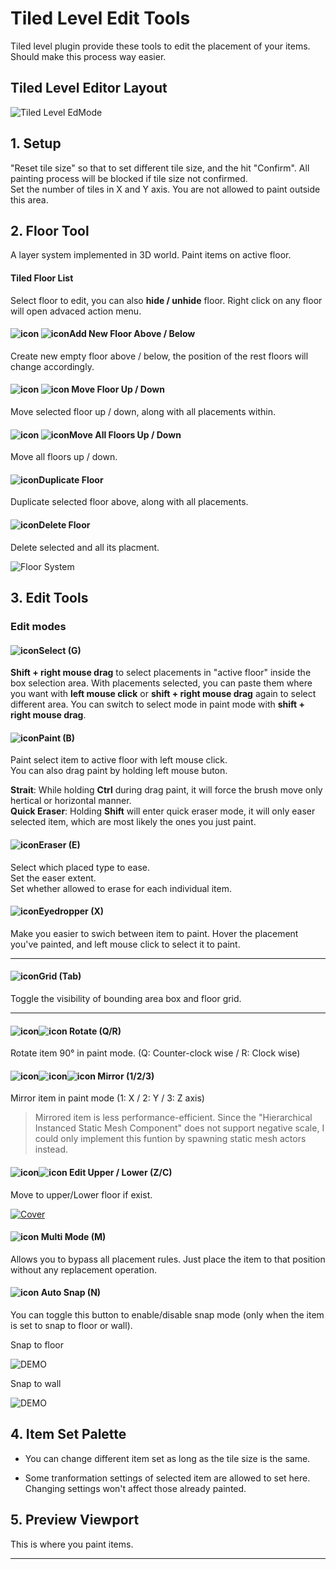 # Tiled Level Edit Tools

Tiled level plugin provide these tools to edit the placement of your items. Should make this process way easier.

## Tiled Level Editor Layout
![Tiled Level EdMode](../_media/EditTools.png )

## 1. Setup

"Reset tile size" so that to set different tile size, and the hit "Confirm".
All painting process will be blocked if tile size not confirmed.  
Set the number of tiles in X and Y axis. You are not allowed to paint outside this area.  

## 2. Floor Tool

A layer system implemented in 3D world. Paint items on active floor.

#### Tiled Floor List
Select floor to edit, you can also **hide / unhide** floor. Right click on any floor will open advaced action menu.

#### ![icon](../_media/icons/AddNewFloorAbove_128x.png ':size=32 :no-zoom' ) ![icon](../_media/icons/AddNewFloorBelow_128x.png ':size=32 :no-zoom' )Add New Floor Above / Below
Create new empty floor above / below, the position of the rest floors will change accordingly.

#### ![icon](../_media/icons/MoveFloorUp_128x.png ':size=32 :no-zoom' ) ![icon](../_media/icons/MoveFloorDown_128x.png ':size=32 :no-zoom' ) Move Floor Up / Down
Move selected floor up / down, along with all placements within.

#### ![icon](../_media/icons/MoveAllFloorsUp_128x.png ':size=32 :no-zoom' ) ![icon](../_media/icons/MoveAllFloorsDown_128x.png ':size=32 :no-zoom' )Move All Floors Up / Down
Move all floors up / down.

#### ![icon](../_media/icons/DuplicateFloor_128x.png ':size=32 :no-zoom' )Duplicate Floor 
Duplicate selected floor above, along with all placements.

#### ![icon](../_media/icons/DeleteFloor_128x.png ':size=32 :no-zoom' )Delete Floor 
Delete selected and all its placment.


![Floor System](../_media/DemoGIF/FloorSystem.gif)


## 3. Edit Tools

### Edit modes
#### ![icon](../_media/icons/SelectTool_128x.png ':size=32 :no-zoom' )Select (G)
**Shift + right mouse drag** to select placements in "active floor" inside the box selection area. With placements selected, you can paste them where you want with **left mouse click** or **shift + right mouse drag** again to select different area. You can switch to select mode in paint mode with **shift + right mouse drag**. 

#### ![icon](../_media/icons/PaintTool_128x.png ':size=32 :no-zoom' )Paint (B)
Paint select item to active floor with left mouse click.  
You can also drag paint by holding left mouse buton.

**Strait**: While holding **Ctrl** during drag paint, it will force the brush move only hertical or horizontal manner.  
**Quick Eraser**: Holding **Shift** will enter quick eraser mode, it will only easer selected item, which are most likely the ones you just paint. 


#### ![icon](../_media/icons/EraserTool_128x.png ':size=32 :no-zoom' )Eraser (E)
Select which placed type to ease.  
Set the easer extent.  
Set whether allowed to erase for each individual item.  


#### ![icon](../_media/icons/Eyedropper_128x.png ':size=32 :no-zoom' )Eyedropper (X)
Make you easier to swich between item to paint. Hover the placement you've painted, and left mouse click to select it to paint.

---
#### ![icon](../_media/icons/ToggleGrid_128x.png ':size=32 :no-zoom' )Grid (Tab)
Toggle the visibility of bounding area box and floor grid.

---

#### ![icon](../_media/icons/RotateCCW_128x.png ':size=32 :no-zoom' )![icon](../_media/icons/RotateCW_128x.png ':size=32 :no-zoom' ) Rotate (Q/R)
Rotate item 90&deg; in paint mode. (Q: Counter-clock wise / R: Clock wise)

#### ![icon](../_media/icons/MirrorX_128x.png ':size=32 :no-zoom' )![icon](../_media/icons/MirrorY_128x.png ':size=32 :no-zoom' )![icon](../_media/icons/MirrorZ_128x.png ':size=32 :no-zoom' ) Mirror (1/2/3)
Mirror item in paint mode (1: X / 2: Y / 3: Z axis)
> Mirrored item is less performance-efficient. Since the "Hierarchical Instanced Static Mesh Component" does not support negative scale, I could only implement this funtion by spawning static mesh actors instead.

#### ![icon](../_media/icons/EditLower_128x.png ':size=32 :no-zoom' )![icon](../_media/icons/EditUpper_128x.png ':size=32 :no-zoom' ) Edit Upper / Lower (Z/C)
Move to upper/Lower floor if exist.

[![Cover](../_media/LandTutorVideoCover.png)](https://youtu.be/nKz3ar4LS-8?t=154)


#### ![icon](../_media/icons/Multi_128x.png ':size=32 :no-zoom' ) Multi Mode (M)
Allows you to bypass all placement rules. Just place the item to that position without any replacement operation.

#### ![icon](../_media/icons/Snap_128x.png ':size=32 :no-zoom' ) Auto Snap (N)
You can toggle this button to enable/disable snap mode (only when the item is set to snap to floor or wall). 

Snap to floor

![DEMO](../_media/DemoGIF/SnapFloor.gif)

Snap to wall

![DEMO](../_media/DemoGIF/SnapWall.gif)



## 4. Item Set Palette

- You can change different item set as long as the tile size is the same.

- Some tranformation settings of selected item are allowed to set here. Changing settings won't affect those already painted.


## 5. Preview Viewport

This is where you paint items.

---

